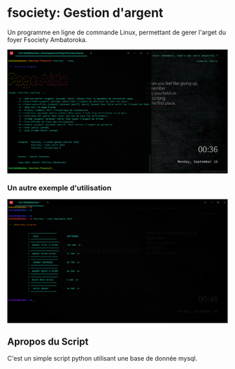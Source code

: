 # fsociety: Gestion d'argent 

Un programme en ligne de commande Linux, permettant de gerer l'arget du foyer Fsociety Ambatoroka.

<img align='center' src="https://github.com/gaetan1903/fsociety-finance/blob/master/img.png">

### Un autre exemple d'utilisation

<img align='center' src="https://github.com/gaetan1903/fsociety-finance/blob/master/img1.png">


## Apropos du Script

C'est un simple script python utilisant une base de donnée mysql.




